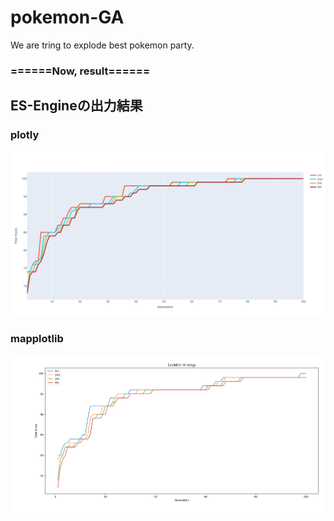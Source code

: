 # pokemon-GA

We are tring to explode best pokemon party.

### ======Now, result======
## ES-Engineの出力結果
### plotly
![Figure_1](https://github.com/pokemon-GA/ES-Engine/blob/main/plotly.png)
### mapplotlib
![Figure_1](https://github.com/pokemon-GA/ES-Engine/blob/main/Figure_1.png)
